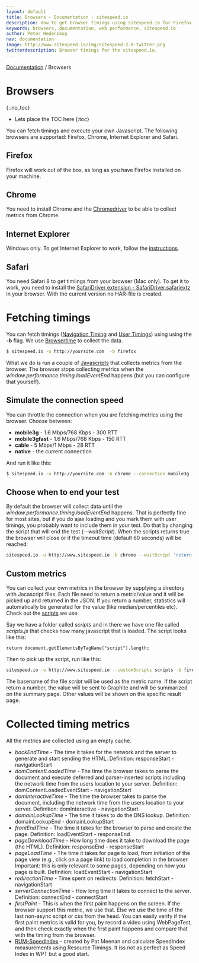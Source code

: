 ```yaml
---
layout: default
title: Browsers - Documentation - sitespeed.io
description: How to get browser timings using sitespeed.io for Firefox, Chrome, Safari and Internet Explorer.
keywords: browsers, documentation, web performance, sitespeed.io
author: Peter Hedenskog
nav: documentation
image: http://www.sitespeed.io/img/sitespeed-2.0-twitter.png
twitterdescription: Browser timings for the sitespeed.io.
---
```

[Documentation](/documentation/) / Browsers

# Browsers
{:.no_toc}

* Lets place the TOC here
{:toc}

You can fetch timings and execute your own Javascript. The following browsers are supported:
Firefox, Chrome, Internet Explorer and Safari.

## Firefox
Firefox will work out of the box, as long as you have Firefox installed on your machine.

## Chrome
You need to install Chrome and the [Chromedriver](https://sites.google.com/a/chromium.org/chromedriver/) to be able to collect metrics from Chrome.

## Internet Explorer
Windows only. To get Internet Explorer to work, follow the [instructions](https://code.google.com/p/selenium/wiki/InternetExplorerDriver#Required_Configuration).

## Safari
You need Safari 8 to get timiings from your browser (Mac only). To get it to work, you need to install the [SafariDriver extension - SafariDriver.safariextz](http://selenium-release.storage.googleapis.com/index.html?path=2.45/) in your browser. With the current version no HAR-file is created.

# Fetching timings
You can fetch timings ([Navigation Timing](http://www.w3.org/TR/navigation-timing/) and [User Timings](http://www.w3.org/TR/user-timing/)) using using the **-b** flag. We use [Browsertime](https://github.com/tobli/browsertime) to collect the data.

~~~ bash
$ sitespeed.io -u http://yoursite.com  -b firefox
~~~

What we do is run a couple of [Javascripts](https://github.com/tobli/browsertime/tree/master/lib/scripts) that collects metrics from the browser. The browser stops collecting metrics when the *window.performance.timing.loadEventEnd* happens (but you can configure that yourself).

## Simulate the connection speed
You can throttle the connection when you are fetching metrics using the browser. Choose between:

* **mobile3g** - 1.6 Mbps/768 Kbps - 300 RTT
* **mobile3gfast** - 1.6 Mbps/768 Kbps - 150 RTT
* **cable** - 5 Mbps/1 Mbps - 28 RTT
* **native** - the current connection

And run it like this:

~~~ bash
$ sitespeed.io -u http://yoursite.com -b chrome --connection mobile3g
~~~

## Choose when to end your test
By default the browser will collect data until the *window.performance.timing.loadEventEnd* happens. That is perfectly fine for most sites, but if you do ajax loading and you mark them with user timings, you probably want to include them in your test. Do that by changing the script that will end the test (*--waitScript*). When the scripts returns true the browser will close or if the timeout time (default 60 seconds) will be reached:

~~~ bash
sitespeed.io -u http://www.sitespeed.io -b chrome --waitScript 'return window.performance.timing.loadEventEnd>0'
~~~


## Custom metrics
You can collect your own metrics in the browser by supplying a directory with Jacascript files. Each file need to return a metric/value and it will be picked up and returned in the JSON. If you return a number, statistics will automatically be generated for the value (like median/percentiles etc). Check out the [scripts](https://github.com/tobli/browsertime/tree/master/scripts) we use.

Say we have a folder called *scripts* and in there we have one file called *scripts.js* that checks how many javascript that is loaded. The script looks like this:

~~~
return document.getElementsByTagName("script").length;
~~~

Then to pick up the script, run like this:

~~~ bash
sitespeed.io -u http://www.sitespeed.io --customScripts scripts -b firefox
~~~

The basename of the file *script* will be used as the metric name. If the script return a number, the value will be sent to Graphite and will be summarized on the summary page. Other values will be shown on the specific result page.

# Collected timing metrics
All the metrics are collected using an empty cache.

* *backEndTime* - The time it takes for the network and the server to generate and start sending the HTML. Definition: responseStart - navigationStart
* *domContentLoadedTime* - The time the browser takes to parse the document and execute deferred and parser-inserted scripts including the network time from the users location to your server. Definition: domContentLoadedEventStart - navigationStart
* *domInteractiveTime* - The time the browser takes to parse the document, including the network time from the users location to your server. Definition: domInteractive - navigationStart
* *domainLookupTime* - The time it takes to do the DNS lookup. Definition: domainLookupEnd - domainLookupStart
* *frontEndTime* - The time it takes for the browser to parse and create the page. Definition: loadEventStart - responseEnd
* *pageDownloadTime* - How long time does it take to download the page (the HTML). Definition: responseEnd - responseStart
* *pageLoadTime* - The time it takes for page to load, from initiation of the page view (e.g., click on a page link) to load completion in the browser. Important: this is only relevant to some pages, depending on how you page is built. Definition: loadEventStart - navigationStart
* *redirectionTime* - Time spent on redirects. Definition: fetchStart - navigationStart
* *serverConnectionTime* - How long time it takes to connect to the server. Definition: connectEnd - connectStart
* *firstPaint* - This is when the first paint happens on the screen. If the browser support this metric, we use that. Else we use the time of the last non-async script or css from the head. You can easily verify if the first paint metrics is valid for you, by record a video using WebPageTest, and then check exactly when the first paint happens and compare that with the timing from the browser.
* [RUM-SpeedIndex](https://github.com/WPO-Foundation/RUM-SpeedIndex) - created by Pat Meenan
and calculate SpeedIndex measurements using Resource Timings. It iss not as perfect as Speed Index in WPT but a good start.
